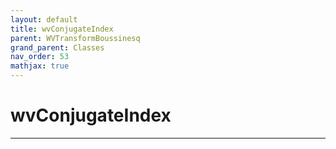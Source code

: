 ```yaml
---
layout: default
title: wvConjugateIndex
parent: WVTransformBoussinesq
grand_parent: Classes
nav_order: 53
mathjax: true
---
```


#  wvConjugateIndex




---

